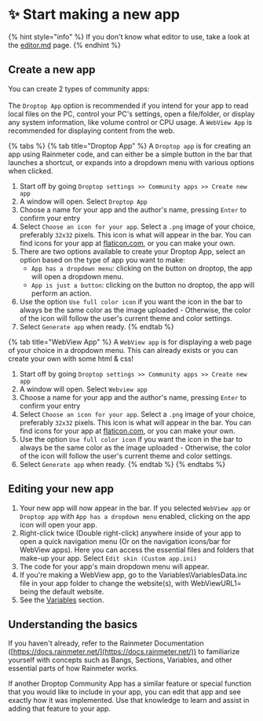# ✨ Start making a new app

{% hint style="info" %}
If you don't know what editor to use, take a look at the [editor.md](../tips/editor.md "mention") page.
{% endhint %}

## Create a new app

You can create 2 types of community apps:\
\
The `Droptop App` option is recommended if you intend for your app to read local files on the PC, control your PC's settings, open a file/folder, or display any system information, like volume control or CPU usage. A `WebView App` is recommended for displaying content from the web.

{% tabs %}
{% tab title="Droptop App" %}
A `Droptop app` is  for creating an app using Rainmeter code, and can either be a simple button in the bar that launches a shortcut, or expands into a dropdown menu with various options when clicked.

1. Start off by going `Droptop settings >> Community apps >> Create new app`
2. A window will open. Select `Droptop App`
3. Choose a name for your app and the author's name, pressing `Enter` to confirm your entry
4. Select `Choose an icon for your app`. Select a `.png` image of your choice, preferably `32x32` pixels. This icon is what will appear in the bar. You can find icons for your app at [flaticon.com](https://flaticon.com), or you can make your own.
5. There are two options available to create your Droptop App, select an option based on the type of app you want to make:
   * `App has a dropdown menu`: clicking on the button on droptop, the app will open a dropdown menu.
   * `App is just a button`: clicking on the button no droptop, the app will perform an action.
6. Use the option `Use full color icon` if you want the icon in the bar to always be the same color as the image uploaded - Otherwise, the color of the icon will follow the user's current theme and color settings.
7. Select `Generate app` when ready.
{% endtab %}

{% tab title="WebView App" %}
A `WebView app` is for displaying a web page of your choice in a dropdown menu. This can already exists or you can create your own with some html & css!

1. Start off by going `Droptop settings >> Community apps >> Create new app`
2. A window will open. Select `Webview app`
3. Choose a name for your app and the author's name, pressing `Enter` to confirm your entry
4. Select `Choose an icon for your app`. Select a `.png` image of your choice, preferably `32x32` pixels. This icon is what will appear in the bar. You can find icons for your app at [flaticon.com](https://flaticon.com), or you can make your own.
5. Use the option `Use full color icon` if you want the icon in the bar to always be the same color as the image uploaded - Otherwise, the color of the icon will follow the user's current theme and color settings.
6. Select `Generate app` when ready.
{% endtab %}
{% endtabs %}

## Editing your new app

1. Your new app will now appear in the bar. If you selected `WebView app` or `Droptop app` with `App has a dropdown menu` enabled, clicking on the app icon will open your app.
2. Right-click twice (Double right-click) anywhere inside of your app to open a quick navigation menu (Or on the navigation icons/bar for WebView apps). Here you can access the essential files and folders that make-up your app. Select `Edit skin (Custom app.ini)`
3. The code for your app's main dropdown menu will appear.
4. If you're making a WebView app, go to the Variables\VariablesData.inc file in your app folder to change the website(s), with WebViewURL1= being the default website.&#x20;
5. See the [Variables](variables.md) section.&#x20;

## Understanding the basics

If you haven't already, refer to the Rainmeter Documentation ([https://docs.rainmeter.net/](https://docs.rainmeter.net/)) to familiarize yourself with concepts such as Bangs, Sections, Variables, and other essential parts of how Rainmeter works.&#x20;

If another Droptop Community App has a similar feature or special function that you would like to include in your app, you can edit that app and see exactly how it was implemented. Use that knowledge to learn and assist in adding that feature to your app.
